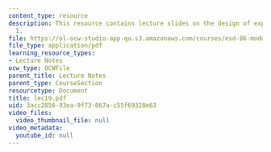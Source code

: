 ```yaml
---
content_type: resource
description: This resource contains lecture slides on the design of experiments, part
  1.
file: https://ol-ocw-studio-app-qa.s3.amazonaws.com/courses/esd-86-models-data-and-inference-for-socio-technical-systems-spring-2007/3acc285693ea9f73867ac55f69328e63_lec19.pdf
file_type: application/pdf
learning_resource_types:
- Lecture Notes
ocw_type: OCWFile
parent_title: Lecture Notes
parent_type: CourseSection
resourcetype: Document
title: lec19.pdf
uid: 3acc2856-93ea-9f73-867a-c55f69328e63
video_files:
  video_thumbnail_file: null
video_metadata:
  youtube_id: null
---
```

